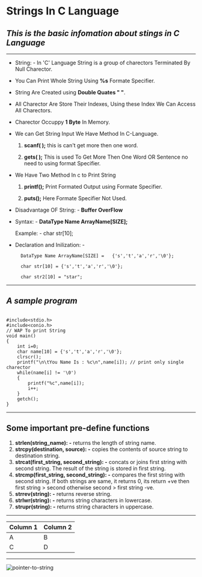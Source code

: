 # **Strings In C Language**
## _This is the basic infomation about stings in C Language_

---
- String: - In 'C' Language String is a group of charectors Terminated By Null Charector.

* You Can Print Whole String Using **%s** Formate Specifier.

* String Are Created using **Double Quates  " "**. 

* All Charector Are Store Their Indexes, Using these Index We Can Access All Charectors.

* Charector Occuppy **1 Byte** In Memory.

* We can Get String Input We Have Method In C-Language.
    1.	**scanf( );** this is can't get more then one word.

    2.	**gets( );** This is used To Get More Then One Word OR Sentence no need to using format Specifier.
* We Have Two Method In c to Print String
    1.	**printf();** Print Formated Output using Formate Specifier.
   
    2.	**puts();**  Here Formate Specifier Not Used.
* Disadvantage OF String: - 	**Buffer OverFlow**

* Syntax: -
			**DataType       Name   ArrayName[SIZE];**
    
    Example: - char  str[10];

* Declaration and Inilization: -
		
        DataType Name ArrayName[SIZE] =   {'s','t','a','r','\0'};
        
        char str[10] = {'s','t','a','r','\0'};
            
        char str2[10] = "star"; 

---

## ___A sample program___

```

#include<stdio.h>
#include<conio.h>
// WAP To print String
void main()
{
	int i=0;
	char name[10] = {'s','t','a','r','\0'};
	clrscr();
	printf("\n\tYou Name Is : %c\n",name[i]); // print only single charector
	while(name[i] != '\0')
	{
		printf("%c",name[i]);
		i++;
	}
	getch();
}
```
---

## Some important pre-define functions

1)	**strlen(string_name): -**	returns the length of string name.
2)	**strcpy(destination, source): -**	copies the contents of source string to destination string.
3)	**strcat(first_string, second_string): -**	concats or joins first string with second string. The result of the string is stored in first string.
4)	**strcmp(first_string, second_string): -**	compares the first string with second string. If both strings are same, it returns 0, its return +ve then first string > second otherwise second > first string -ve.
5)	**strrev(string): -** 	returns reverse string.
6)	**strlwr(string): -**	returns string characters in lowercase.
7)	**strupr(string): -** 	returns string characters in uppercase.

---
|Column 1|Column 2|
|--------|--------|
|    A    |    B    |
|    C    |    D    |
---
![pointer-to-string](https://user-images.githubusercontent.com/94820544/224845168-0d7536f8-d2e4-4b77-a02d-1081df6295ad.png)
